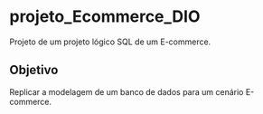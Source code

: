 # projeto_Ecommerce_DIO
Projeto de um projeto lógico SQL de um E-commerce.
## Objetivo
Replicar a modelagem de um banco de dados para um cenário E-commerce.
